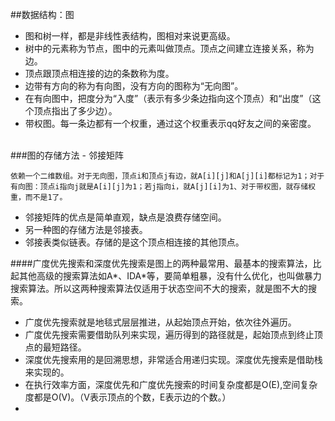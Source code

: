 ##数据结构：图

- 图和树一样，都是非线性表结构，图相对来说更高级。
- 树中的元素称为节点，图中的元素叫做顶点。顶点之间建立连接关系，称为边。
- 顶点跟顶点相连接的边的条数称为度。
- 边带有方向的称为有向图，没有方向的图称为“无向图”。
- 在有向图中，把度分为“入度”（表示有多少条边指向这个顶点）和“出度”（这个顶点指出了多少边）。
- 带权图。每一条边都有一个权重，通过这个权重表示qq好友之间的亲密度。
<br>
###图的存储方法
- 邻接矩阵

	依赖一个二维数组。对于无向图，顶点i和顶点j有边，就A[i][j]和A[j][i]都标记为1；对于有向图：顶点i指向j就是A[i][j]为1；若j指向i，就A[j][i]为1、对于带权图，就存储权重，而不是1了。

- 邻接矩阵的优点是简单直观，缺点是浪费存储空间。
- 另一种图的存储方法是邻接表。
- 邻接表类似链表。存储的是这个顶点相连接的其他顶点。


####广度优先搜索和深度优先搜索是图上的两种最常用、最基本的搜索算法，比起其他高级的搜索算法如A*、IDA*等，要简单粗暴，没有什么优化，也叫做暴力搜索算法。所以这两种搜索算法仅适用于状态空间不大的搜索，就是图不大的搜索。


- 广度优先搜索就是地毯式层层推进，从起始顶点开始，依次往外遍历。
- 广度优先搜索需要借助队列来实现，遍历得到的路径就是，起始顶点到终止顶点的最短路径。
- 深度优先搜索用的是回溯思想，非常适合用递归实现。深度优先搜索是借助栈来实现的。
- 在执行效率方面，深度优先和广度优先搜索的时间复杂度都是O(E),空间复杂度都是O(V)。（V表示顶点的个数，E表示边的个数。）
- 

	
